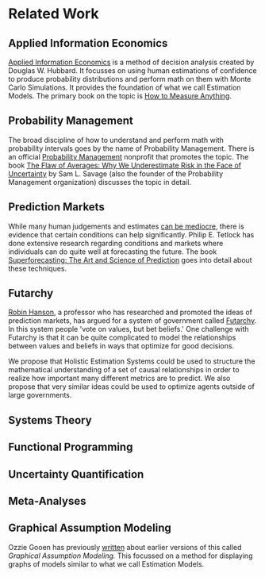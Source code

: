 # Related Work

## Applied Information Economics
[Applied Information Economics](https://en.wikipedia.org/wiki/Applied_information_economics) is a method of decision analysis created by Douglas W. Hubbard. It focusses on using human estimations of confidence to produce probability distributions and perform math on them with Monte Carlo Simulations. It provides the foundation of what we call Estimation Models. The primary book on the topic is [How to Measure Anything](https://www.amazon.com/How-Measure-Anything-Intangibles-Business/dp/1118539273/ref=sr_1_1?ie=UTF8&qid=1476304458&sr=8-1&keywords=how+to+measure).

## Probability Management
The broad discipline of how to understand and perform math with probability intervals goes by the name of Probability Management. There is an official [Probability Management](http://probabilitymanagement.org/) nonprofit that promotes the topic. The book [The Flaw of Averages: Why We Underestimate Risk in the Face of Uncertainty](https://www.amazon.com/Flaw-Averages-Underestimate-Risk-Uncertainty/dp/1118073754/ref=sr_1_1?ie=UTF8&qid=1476304693&sr=8-1&keywords=the+flaw+of+averages) by Sam L. Savage (also the founder of the Probability Management organization) discusses the topic in detail.

## Prediction Markets
While many human judgements and estimates [can be mediocre](https://www.amazon.com/Expert-Political-Judgment-Good-Know/dp/0691128715/ref=sr_1_2?s=books&ie=UTF8&qid=1476304934&sr=1-2), there is evidence that certain conditions can help significantly.  Philip E. Tetlock has done extensive research regarding conditions and markets where individuals can do quite well at forecasting the future.  The book [Superforecasting: The Art and Science of Prediction](https://www.amazon.com/Superforecasting-Prediction-Philip-E-Tetlock/dp/0804136718/ref=sr_1_1?ie=UTF8&qid=1476304759&sr=8-1&keywords=superforecasting) goes into detail about these techniques.

## Futarchy
[Robin Hanson](https://en.wikipedia.org/wiki/Robin_Hanson), a professor who has researched and promoted the ideas of prediction markets, has argued for a system of government called [Futarchy](http://mason.gmu.edu/~rhanson/futarchy.html). In this system people 'vote on values, but bet beliefs.' One challenge with Futarchy is that it can be quite complicated to model the relationships between values and beliefs in ways that optimize for good decisions.

We propose that Holistic Estimation Systems could be used to structure the mathematical understanding of a set of causal relationships in order to realize how important many different metrics are to predict. We also propose that very similar ideas could be used to optimize agents outside of large governments.

## Systems Theory

## Functional Programming

## Uncertainty Quantification

## Meta-Analyses

## Graphical Assumption Modeling
Ozzie Gooen has previously [written](http://lesswrong.com/lw/lhf/graphical_assumption_modeling/) about earlier versions of this called *Graphical Assumption Modeling.* This focussed on a method for displaying graphs of models similar to what we call Estimation Models.
